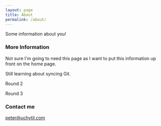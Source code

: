 ```yaml
---
layout: page
title: About
permalink: /about/
---
```


Some information about you!

### More Information

Not sure I'm going to need this page as I want to put this information up front on the home page. 

Still learning about syncing Git.


Round 2

Round 3

### Contact me

[peter@uchytil.com](mailto:peter@uchytil.com)
